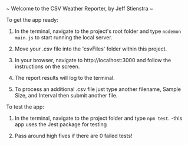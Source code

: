 ~ Welcome to the CSV Weather Reporter, by Jeff Stienstra ~

To get the app ready:

1. In the terminal, navigate to the project's root folder and type
   `nodemon main.js` to start running the local server.

2. Move your .csv file into the 'csvFiles' folder within this project.

3. In your browser, navigate to http://localhost:3000 and follow the instructions on the screen.

4. The report results will log to the terminal.

5. To process an additional .csv file just type another filename, Sample Size, and
   Interval then submit another file.

To test the app:

1. In the terminal, navigate to the project folder and type `npm test`.
   -this app uses the Jest package for testing

2. Pass around high fives if there are 0 failed tests!
